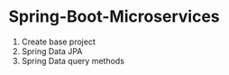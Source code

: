# Spring-Boot-Microservices

1. Create base project 
2. Spring Data JPA
3. Spring Data query methods